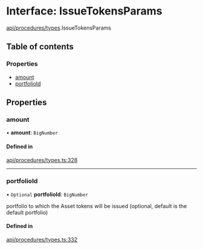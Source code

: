 # Interface: IssueTokensParams

[api/procedures/types](../wiki/api.procedures.types).IssueTokensParams

## Table of contents

### Properties

- [amount](../wiki/api.procedures.types.IssueTokensParams#amount)
- [portfolioId](../wiki/api.procedures.types.IssueTokensParams#portfolioid)

## Properties

### amount

• **amount**: `BigNumber`

#### Defined in

[api/procedures/types.ts:328](https://github.com/PolymeshAssociation/polymesh-sdk/blob/079537ad/src/api/procedures/types.ts#L328)

___

### portfolioId

• `Optional` **portfolioId**: `BigNumber`

portfolio to which the Asset tokens will be issued (optional, default is the default portfolio)

#### Defined in

[api/procedures/types.ts:332](https://github.com/PolymeshAssociation/polymesh-sdk/blob/079537ad/src/api/procedures/types.ts#L332)
